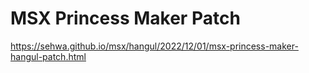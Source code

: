 # MSX Princess Maker Patch

https://sehwa.github.io/msx/hangul/2022/12/01/msx-princess-maker-hangul-patch.html
